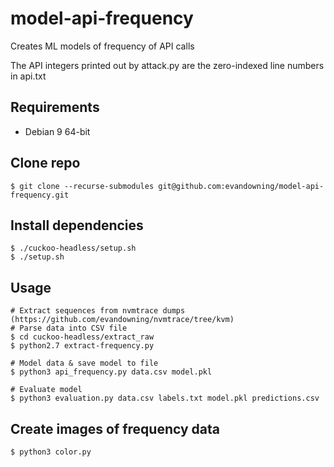 # model-api-frequency
Creates ML models of frequency of API calls

The API integers printed out by attack.py are the zero-indexed
line numbers in api.txt

## Requirements
  * Debian 9 64-bit

## Clone repo
```
$ git clone --recurse-submodules git@github.com:evandowning/model-api-frequency.git
```

## Install dependencies
```
$ ./cuckoo-headless/setup.sh
$ ./setup.sh
```

## Usage
```
# Extract sequences from nvmtrace dumps (https://github.com/evandowning/nvmtrace/tree/kvm)
# Parse data into CSV file
$ cd cuckoo-headless/extract_raw
$ python2.7 extract-frequency.py

# Model data & save model to file
$ python3 api_frequency.py data.csv model.pkl

# Evaluate model
$ python3 evaluation.py data.csv labels.txt model.pkl predictions.csv
```

## Create images of frequency data
```
$ python3 color.py
```
